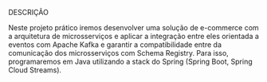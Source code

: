 DESCRIÇÃO

Neste projeto prático iremos desenvolver uma solução de e-commerce com a arquitetura de microsserviços e aplicar a integração entre eles orientada a eventos com Apache Kafka e garantir a compatibilidade entre da comunicação dos microsserviços com Schema Registry. Para isso, programaremos em Java utilizando a stack do Spring (Spring Boot, Spring Cloud Streams).
